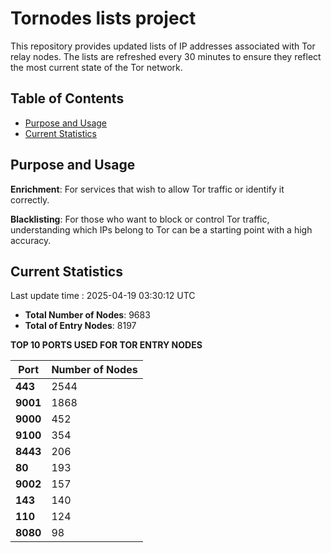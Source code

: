 # Tornodes lists project

This repository provides updated lists of IP addresses associated with Tor relay nodes. The lists are refreshed every 30 minutes to ensure they reflect the most current state of the Tor network.

## Table of Contents

- [Purpose and Usage](#purpose-and-usage)
- [Current Statistics](#current-statistics)


## Purpose and Usage

**Enrichment**: For services that wish to allow Tor traffic or identify it correctly.

**Blacklisting**: For those who want to block or control Tor traffic, understanding which IPs belong to Tor can be a starting point with a high accuracy.

## Current Statistics

Last update time : 2025-04-19 03:30:12 UTC

- **Total Number of Nodes**: 9683
- **Total of Entry Nodes**: 8197

**TOP 10 PORTS USED FOR TOR ENTRY NODES**

| **Port** | **Number of Nodes** |
|------|-----------------|
| **443**   | 2544  |
| **9001**   | 1868  |
| **9000**   | 452  |
| **9100**   | 354  |
| **8443**   | 206  |
| **80**   | 193  |
| **9002**   | 157  |
| **143**   | 140  |
| **110**   | 124  |
| **8080**   | 98  |

